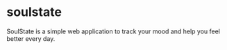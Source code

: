 # soulstate
SoulState is a simple web application to track your mood and help you feel better every day.

